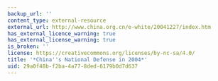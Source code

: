 ```yaml
---
backup_url: ''
content_type: external-resource
external_url: http://www.china.org.cn/e-white/20041227/index.htm
has_external_licence_warning: true
has_external_license_warning: true
is_broken: ''
license: https://creativecommons.org/licenses/by-nc-sa/4.0/
title: '*China''s National Defense in 2004*'
uid: 29a0f48b-f2ba-4a77-8ded-6179b0d7d637
---
```

